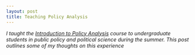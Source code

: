 ```yaml
---
layout: post
title: Teaching Policy Analysis
---
```


*I taught the [Introduction to Policy Analysis](http://pmap.gsu.edu/files/2015/06/Syllabus_4061_Summer2015.pdf) course to undergraduate students in public policy and political science during the summer. This post outlines some of my thoughts on this experience*





